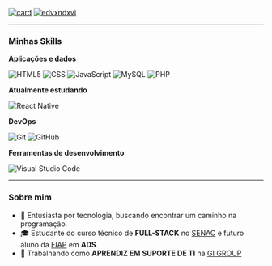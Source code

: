 [![card](https://github-readme-stats.vercel.app/api?username=edvxndxvi&theme=merko&show_icons=true)](https://github.com/anuraghazra/github-readme-stats) 
[![edvxndxvi](https://github-readme-stats.vercel.app/api/top-langs/?username=edvxndxvi&hide=html&layout=compact&theme=merko)](https://github.com/anuraghazra/github-readme-stats)

<hr>

<h3>Minhas Skills</h3>

**Aplicações e dados**

![HTML5](https://img.shields.io/badge/HTML5-E34F26?style=for-the-badge&logo=html5&logoColor=white)
![CSS](https://img.shields.io/badge/CSS3-1572B6?style=for-the-badge&logo=css3&logoColor=white)
![JavaScript](https://img.shields.io/badge/JavaScript-F7DF1E?style=for-the-badge&logo=javascript&logoColor=black)
![MySQL](https://img.shields.io/badge/MySQL-00000F?style=for-the-badge&logo=mysql&logoColor=white)
![PHP](https://img.shields.io/badge/PHP-777BB4?style=for-the-badge&logo=php&logoColor=white)

**Atualmente estudando**

![React Native](https://img.shields.io/badge/React_Native-20232A?style=for-the-badge&logo=react&logoColor=61DAFB)

**DevOps**

![Git](https://img.shields.io/badge/-Git-333333?style=flat&logo=git)
![GitHub](https://img.shields.io/badge/-GitHub-333333?style=flat&logo=github)

**Ferramentas de desenvolvimento**

![Visual Studio Code](https://img.shields.io/badge/-Visual%20Studio%20Code-333333?style=flat&logo=visual-studio-code&logoColor=007ACC)

<hr>

<h3>Sobre mim</h3>

- 🤔 Entusiasta por tecnologia, buscando encontrar um caminho na programação.
- 🎓 Estudante do curso técnico de **FULL-STACK** no <a href="https://www.sp.senac.br">SENAC</a> e futuro aluno da <a href="https://www.fiap.com.br">FIAP<a/> em **ADS**.
- 💼 Trabalhando como **APRENDIZ EM SUPORTE DE TI** na <a href="https://br.gigroup.com">GI GROUP</a>
